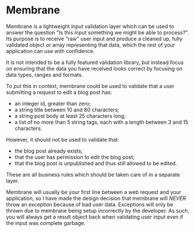# Membrane

Membrane is a lightweight input validation layer which can be used to answer the question "Is this input something we
might be able to process?". Its
purpose is to receive "raw" user input and produce a cleaned up, fully validated object or array representing that data,
which the rest of your application
can use with confidence.

It is not intended to be a fully featured validation library, but instead focus on ensuring that the data you have
received looks correct by focusing
on data types, ranges and formats.

To put this in context, membrane could be used to validate that a user submitting a request to edit a blog post has:

- an integer id, greater than zero;
- a string title between 10 and 80 characters;
- a string post body at least 25 characters long;
- a list of no more than 5 string tags, each with a length between 3 and 15 characters.

However, it should not be used to validate that:

- the blog post already exists;
- that the user has permission to edit the blog post;
- that the blog post is unpublished and thus still allowed to be edited.

These are all business rules which should be taken care of in a separate layer.

Membrane will usually be your first line between a web request and your application, so I have made the design decision
that membrane will *NEVER* throw an
exception because of bad user data. Exceptions will only be thrown due to membrane being setup incorrectly by the
developer. As such, you will always get a
result object back when validating user input even if the input was complete garbage.
